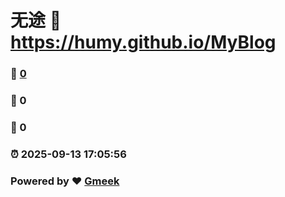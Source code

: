 # 无途 :link: https://humy.github.io/MyBlog 
### :page_facing_up: [0](https://humy.github.io/MyBlog/tag.html) 
### :speech_balloon: 0 
### :hibiscus: 0 
### :alarm_clock: 2025-09-13 17:05:56 
### Powered by :heart: [Gmeek](https://github.com/Meekdai/Gmeek)
